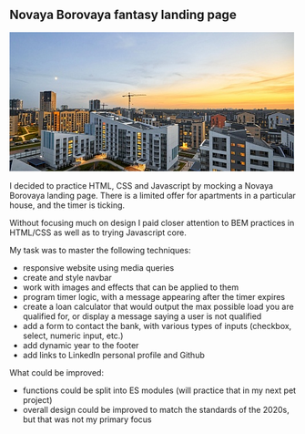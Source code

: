 ## Novaya Borovaya fantasy landing page

![Novaya Borovaya](img/1366kh668_min.jpg)

I decided to practice HTML, CSS and Javascript by mocking a Novaya Borovaya landing page. There is a limited offer for apartments in a particular house, and the timer is ticking. 

Without focusing much on design I paid closer attention to BEM practices in HTML/CSS as well as to trying Javascript core.

My task was to master the following techniques:

- responsive website using media queries
- create and style navbar
- work with images and effects that can be applied to them
- program timer logic, with a message appearing after the timer expires
- create a loan calculator that would output the max possible load you are qualified for, or display a message saying a user is not qualified
- add a form to contact the bank, with various types of inputs (checkbox, select, numeric input, etc.)
- add dynamic year to the footer
- add links to LinkedIn personal profile and Github

What could be improved:

- functions could be split into ES modules (will practice that in my next pet project)
- overall design could be improved to match the standards of the 2020s, but that was not my primary focus
